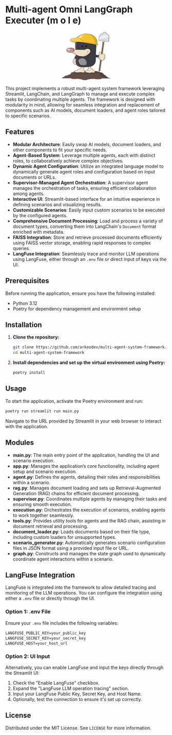 # Multi-agent Omni LangGraph Executer (m o l e)

<div style="text-align: center;">
  <img src="images/mole.png" alt="MOLE" width="150" height="150">
</div>

This project implements a robust multi-agent system framework leveraging Streamlit, LangChain, and LangGraph to manage and execute complex tasks by coordinating multiple agents. The framework is designed with modularity in mind, allowing for seamless integration and replacement of components such as AI models, document loaders, and agent roles tailored to specific scenarios.

## Features

- **Modular Architecture**: Easily swap AI models, document loaders, and other components to fit your specific needs.
- **Agent-Based System**: Leverage multiple agents, each with distinct roles, to collaboratively achieve complex objectives.
- **Dynamic Agent Configuration**: Utilize an integrated language model to dynamically generate agent roles and configuration based on input documents or URLs.
- **Supervisor-Managed Agent Orchestration**: A supervisor agent manages the orchestration of tasks, ensuring efficient collaboration among agents.
- **Interactive UI**: Streamlit-based interface for an intuitive experience in defining scenarios and visualizing results.
- **Customizable Scenarios**: Easily input custom scenarios to be executed by the configured agents.
- **Comprehensive Document Processing**: Load and process a variety of document types, converting them into LangChain's `Document` format enriched with metadata.
- **FAISS Integration**: Store and retrieve processed documents efficiently using FAISS vector storage, enabling rapid responses to complex queries.
- **LangFuse Integration**: Seamlessly trace and monitor LLM operations using LangFuse, either through an `.env` file or direct input of keys via the UI.

## Prerequisites

Before running the application, ensure you have the following installed:

- Python 3.12
- Poetry for dependency management and environment setup

## Installation

1. **Clone the repository:**
   ```bash
   git clone https://github.com/arkeodev/multi-agent-system-framework.git
   cd multi-agent-system-framework
   ```

2. **Install dependencies and set up the virtual environment using Poetry:**
   ```bash
   poetry install
   ```

## Usage

To start the application, activate the Poetry environment and run:

```bash
poetry run streamlit run main.py
```

Navigate to the URL provided by Streamlit in your web browser to interact with the application.

## Modules

- **main.py**: The main entry point of the application, handling the UI and scenario execution.
- **app.py**: Manages the application’s core functionality, including agent setup and scenario execution.
- **agent.py**: Defines the agents, detailing their roles and responsibilities within a scenario.
- **rag.py**: Manages document loading and sets up Retrieval-Augmented Generation (RAG) chains for efficient document processing.
- **supervisor.py**: Coordinates multiple agents by managing their tasks and ensuring smooth execution.
- **execution.py**: Orchestrates the execution of scenarios, enabling agents to work together seamlessly.
- **tools.py**: Provides utility tools for agents and the RAG chain, assisting in document retrieval and processing.
- **document_loader.py**: Loads documents based on their file type, including custom loaders for unsupported types.
- **scenario_generator.py**: Automatically generates scenario configuration files in JSON format using a provided input file or URL.
- **graph.py**: Constructs and manages the state graph used to dynamically coordinate agent interactions within a scenario.

## LangFuse Integration

LangFuse is integrated into the framework to allow detailed tracing and monitoring of the LLM operations. You can configure the integration using either a `.env` file or directly through the UI.

### Option 1: .env File

Ensure your `.env` file includes the following variables:

```env
LANGFUSE_PUBLIC_KEY=your_public_key
LANGFUSE_SECRET_KEY=your_secret_key
LANGFUSE_HOST=your_host_url
```

### Option 2: UI Input

Alternatively, you can enable LangFuse and input the keys directly through the Streamlit UI:

1. Check the "Enable LangFuse" checkbox.
2. Expand the "LangFuse LLM operation tracing" section.
3. Input your LangFuse Public Key, Secret Key, and Host Name.
4. Optionally, test the connection to ensure it's set up correctly.


## License

Distributed under the MIT License. See `LICENSE` for more information.
